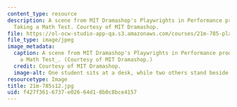 ```yaml
---
content_type: resource
description: A scene from MIT Dramashop's Playwrights in Performance production of
  Taking a Math Test. Courtesy of MIT Dramashop.
file: https://ol-ocw-studio-app-qa.s3.amazonaws.com/courses/21m-785-playwrights-workshop-spring-2012/f427f3616737e02664d18b0c8bce4157_21m-785s12.jpg
file_type: image/jpeg
image_metadata:
  caption: A scene from MIT Dramashop's Playwrights in Performance production of _Taking
    a Math Test_. (Courtesy of MIT Dramashop.)
  credit: Courtesy of MIT Dramashop.
  image-alt: One student sits at a desk, while two others stand beside him, gesturing.
resourcetype: Image
title: 21m-785s12.jpg
uid: f427f361-6737-e026-64d1-8b0c8bce4157
---
```

